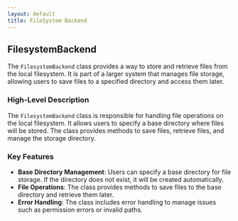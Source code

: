 ```yaml
---
layout: default
title: FileSystem Backend
---
```


## FilesystemBackend

The `FilesystemBackend` class provides a way to store and retrieve files from the local filesystem. It is part of a
larger system that manages file storage, allowing users to save files to a specified directory and access them later.

### High-Level Description

The `FilesystemBackend` class is responsible for handling file operations on the local filesystem. It allows users to
specify a base directory where files will be stored. The class provides methods to save files, retrieve files, and
manage the storage directory.

### Key Features

- **Base Directory Management**: Users can specify a base directory for file storage. If the directory does not exist,
  it will be created automatically.
- **File Operations**: The class provides methods to save files to the base directory and retrieve them later.
- **Error Handling**: The class includes error handling to manage issues such as permission errors or invalid paths.
